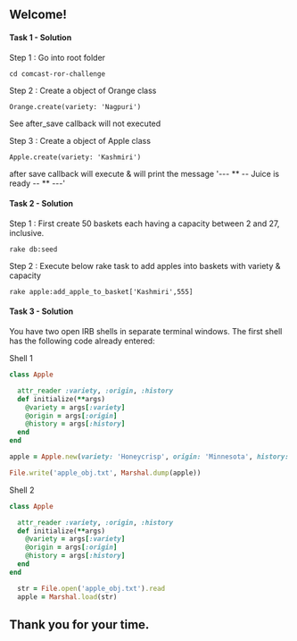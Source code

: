 ## Welcome!

#### Task 1 - Solution

Step 1 : Go into root folder

```
cd comcast-ror-challenge
```

Step 2 : Create a object of Orange class

```
Orange.create(variety: 'Nagpuri')
```

See after_save callback will not executed

Step 3 : Create a object of Apple class

```
Apple.create(variety: 'Kashmiri')
```

after save callback will execute & will print the message '--- ** -- Juice is ready -- ** ---'

#### Task 2 - Solution

Step 1 : First create 50 baskets each having a capacity between 2 and 27, inclusive.

```
rake db:seed
```

Step 2 : Execute below rake task to add apples into baskets with variety & capacity

```
rake apple:add_apple_to_basket['Kashmiri',555]
```

#### Task 3 - Solution

You have two open IRB shells in separate terminal windows.
The first shell has the following code already entered:

Shell 1

```ruby
class Apple

  attr_reader :variety, :origin, :history
  def initialize(**args)
    @variety = args[:variety]
    @origin = args[:origin]
    @history = args[:history]
  end
end

apple = Apple.new(variety: 'Honeycrisp', origin: 'Minnesota', history: 'Introduction to Market: 1991')

File.write('apple_obj.txt', Marshal.dump(apple))

```

Shell 2

```ruby
class Apple

  attr_reader :variety, :origin, :history
  def initialize(**args)
    @variety = args[:variety]
    @origin = args[:origin]
    @history = args[:history]
  end
end

  str = File.open('apple_obj.txt').read
  apple = Marshal.load(str)
```

## Thank you for your time.
